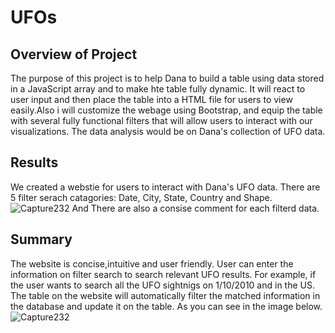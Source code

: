 # UFOs

## Overview of Project
The purpose of this project is to help Dana to build a table using data stored in a JavaScript array and to make hte table fully dynamic. It will react to user input and then place the table into a HTML file for users to view easily.Also i will customize the webage using Bootstrap, and equip the table with several fully functional filters that will allow users to interact with our visualizations. The data analysis would be on Dana's collection of UFO data.

## Results
We created a webstie for users to interact with Dana's UFO data. There are 5 filter serach catagories: Date, City, State, Country and Shape.
![Capture232](https://user-images.githubusercontent.com/92561493/149688369-16a95b2b-1093-415c-8be4-d192efdfadaa.PNG)
And There are also a consise comment for each filterd data.

## Summary
The website is concise,intuitive and user friendly. User can enter the information on filter search to search relevant UFO results. For example, if the user wants to search all the UFO sightnigs on 1/10/2010 and  in the US. The table on the website will automatically filter the matched information in the database and update it on the table. As you can see in the image below.
![Capture232](https://user-images.githubusercontent.com/92561493/149688701-1b5bd9bc-dc72-4c78-ac10-4439aefeecbe.PNG)
